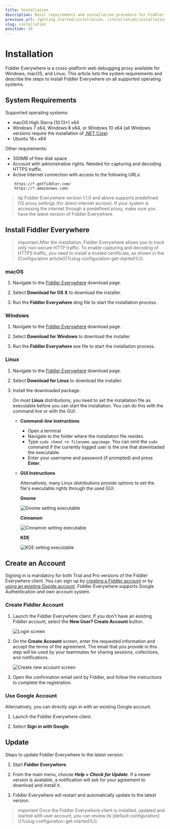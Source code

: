 ```yaml
---
title: Installation
description: Basic requirements and installation procedure for Fiddler Everywhere
previous_url: /getting-started/installation, /installation/installation-procedure
slug: installation
position: 10
---
```


# Installation

Fiddler Everywhere is a cross-platform web debugging proxy available for Windows, macOS, and Linux. This article lists the system requirements and describe the steps to install Fiddler Everywhere on all supported operating systems.

## System Requirements

Supported operating systems:

- macOS High Sierra (10.13+) x64
- Windows 7 x64, Windows 8 x64, or Windows 10 x64 (all Windows versions require the installation of [.NET Core](https://docs.microsoft.com/en-us/dotnet/core/install/windows#additional-deps))
- Ubuntu 18+ x64

Other requirements:

- 300MB of free disk space
- Account with administrative rights. Needed for capturing and decoding HTTPS traffic.
- Active internet connection with access to the following URLs:

```
    https://*.getfiddler.com/
    https://*.amazonaws.com/
```

>tip Fiddler Everywhere version 1.1.0 and above supports predefined OS proxy settings (for direct internet access). If your system is accessing the internet through a predefined proxy, make sure you have the latest version of Fiddler Everywhere.

## Install Fiddler Everywhere

>important After the installation, Fiddler Everywhere allows you to track only non-secure HTTP traffic. To enable capturing and decoding of HTTPS traffic, you need to install a trusted certificate, as shown in the [Configuration article]({%slug configuration-get-started%}).

### macOS

1. Navigate to the [Fiddler Everywhere](https://www.telerik.com/download/fiddler-everywhere) download page.

2. Select **Download for OS X** to download the installer.

3. Run the **Fiddler Everywhere** dmg file to start the installation process.

### Windows

1. Navigate to the [Fiddler Everywhere](https://www.telerik.com/download/fiddler-everywhere) download page.

2. Select **Download for Windows** to download the installer.

3. Run the **Fiddler Everywhere** exe file to start the installation process.

### Linux

1. Navigate to the [Fiddler Everywhere](https://www.telerik.com/download/fiddler-everywhere) download page.

2. Select **Download for Linux** to download the installer.

3. Install the downloaded package.

    On most **Linux** distributions, you need to set the installation file as executable before you can start the installation. You can do this with the command line or with the GUI:

    - **Command-line instructions**

        - Open a terminal
        - Navigate to the folder where the installation file resides.
        - Type `sudo chmod +x filename.appimage`. You can omit the `sudo` command if the currently logged user is the one that downloaded the executable.
        - Enter your username and password (if prompted) and press **Enter**.

    - **GUI Instructions**

        Alternatively, many Linux distributions provide options to set the file's executable rights through the used GUI.

        **Gnome**

        ![Gnome setting executable](../images/installation/exec-gnome.jpg)

        **Cinnamon**

        ![Cinnamon setting executable](../images/installation/exec-cinnamon.jpg)

        **KDE**

        ![KDE setting executable](../images/installation/exec-kde.jpg)

## Create an Account

Signing in is mandatory for both Trial and Pro versions of the Fiddler Everywhere client. You can sign up by [creating a Fiddler account](#create-fiddler-account) or by [using an existing Google account](#use-google-account). Fiddler Everywhere supports Google Authentication and own account system.

### Create Fiddler Account

1. Launch the Fiddler Everywhere client. If you don't have an existing Fiddler account, select the **New User? Create Account** button.

    ![Login screen](../images/login/login-screen.png)

2. On the **Create Account** screen, enter the requested information and accept the terms of the agreement. The email that you provide in this step will be used by your teammates for sharing sessions, collections, and notifications.

    ![Create new account screen](../images/login/create-acc-screen.png)

3. Open the confirmation email sent by Fiddler, and follow the instructions to complete the registration.

### Use Google Account

Alternatively, you can directly sign in with an existing Google account.

1. Launch the Fiddler Everywhere client. 

2. Select **Sign in with Google**.

## Update

Steps to update Fiddler Everywhere to the latest version:

1. Start __Fiddler Everywhere__.

2. From the main menu, choose **_Help_ > _Check for Update_**. If a newer version is available, a notification will ask for your agreement to download and install it.

3. Fiddler Everywhere will restart and automatically update to the latest version.

>important Once the Fiddler Everywhere client is installed, updated and started with user account, you can review its [default configuration]({%slug configuration-get-started%}).
